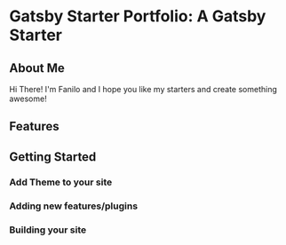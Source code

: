 # Gatsby Starter Portfolio: A Gatsby Starter

## About Me

Hi There!
I'm Fanilo and I hope you like my starters and create something awesome!

## Features

## Getting Started

### Add Theme to your site

### Adding new features/plugins

### Building your site
